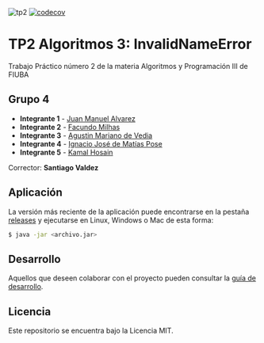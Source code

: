![tp2](https://github.com/jmalvarez97/algo3_tp2/actions/workflows/build.yml/badge.svg) [![codecov](https://codecov.io/gh/jmalvarez97/algo3_tp2/branch/master/graph/badge.svg)](https://codecov.io/gh/jmalvarez97/algo3_tp2)

# TP2 Algoritmos 3: InvalidNameError

Trabajo Práctico número 2 de la materia Algoritmos y Programación III de FIUBA

## Grupo 4

* **Integrante 1** - [Juan Manuel Alvarez](https://github.com/jmalvarez97)
* **Integrante 2** - [Facundo Milhas](https://github.com/facundomilhas)
* **Integrante 3** - [Agustin Mariano de Vedia](https://github.com/deve023)
* **Integrante 4** - [Ignacio José de Matías Pose](https://github.com/ignaciodematias)
* **Integrante 5** - [Kamal Hosain](https://github.com/kamalhosain)

Corrector: **Santiago Valdez**

## Aplicación

La versión más reciente de la aplicación puede encontrarse en la pestaña [releases](https://github.com/jmalvarez97/algo3_tp2/releases/latest) y ejecutarse en Linux, Windows o Mac de esta forma:

```bash
$ java -jar <archivo.jar>
```

## Desarrollo

Aquellos que deseen colaborar con el proyecto pueden consultar la [guía de desarrollo](./docs/Desarrollo.md).

## Licencia

Este repositorio se encuentra bajo la Licencia MIT.

